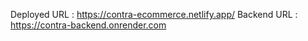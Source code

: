 Deployed URL : https://contra-ecommerce.netlify.app/
Backend URL : https://contra-backend.onrender.com
